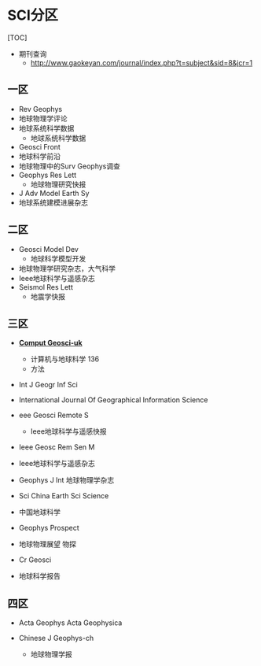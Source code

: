 

# SCI分区

[TOC]

- 期刊查询
  - http://www.gaokeyan.com/journal/index.php?t=subject&sid=8&jcr=1

## 一区

-  Rev Geophys
  - 地球物理学评论
- 地球系统科学数据
  - 地球系统科学数据
-  Geosci Front 
  - 地球科学前沿
- 地球物理中的Surv Geophys调查
- Geophys Res Lett
  - 地球物理研究快报
-  J Adv Model Earth Sy 
  - 地球系统建模进展杂志

## 二区

- Geosci Model Dev
  - 地球科学模型开发
- 地球物理学研究杂志，大气科学
- Ieee地球科学与遥感杂志
- Seismol Res Lett
  - 地震学快报



## 三区

- [**Comput Geosci-uk**](https://www.sciencedirect.com/journal/computers-and-geosciences)
  
  - 计算机与地球科学  136
  - 方法
  
-  Int J Geogr Inf Sci 
  
  - International Journal Of Geographical Information Science
  
- eee Geosci Remote S

  - Ieee地球科学与遥感快报

-  Ieee Geosc Rem Sen M

  -  Ieee地球科学与遥感杂志

- Geophys J Int
  地球物理学杂志

-  Sci China Earth Sci Science 

  - 中国地球科学

-   Geophys Prospect

  - 地球物理展望  物探

-  Cr Geosci 

  - 地球科学报告

  


## 四区

- Acta Geophys
  Acta Geophysica

- Chinese J Geophys-ch
  - 地球物理学报

